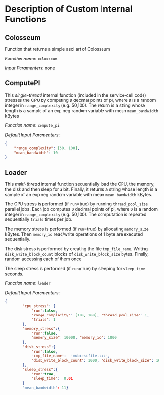 # Description of Custom Internal Functions

## Colosseum

Function that returns a simple asci art of Colosseum

*Function name*: `colosseum`

*Input Paramenters*: none

## ComputePI

This *single-thread* internal function (included in the service-cell code) stresses the CPU by computing `D` decimal points of pi, where `D` is a random integer in `range_complexity` (e.g. 50,100). The return is a string whose length is a sample of an exp neg random variable with mean `mean_bandwidth` kBytes  

*Function name*: `compute_pi`

*Default Input Paramenters*:

```json
{
    "range_complexity": [50, 100], 
    "mean_bandwidth": 10
}
```

## Loader

This *multi-thread* internal function sequentially load the CPU, the memory, the disk and then sleep for a bit. Finally, it returns a string whose length is a sample of an exp neg random variable with mean `mean_bandwidth` kBytes.

The CPU stress is performed (if `run`=true) by running `thread_pool_size` parallel jobs. Each job computes `D` decimal points of pi, where `D` is a random integer in `range_complexity` (e.g. 50,100). The computation is repeated sequentially `trials` times per job.

The memory stress is performed (if `run`=true) by allocating `memory_size` kBytes. Then `memory_io` read/write operations of 1 byte are executed sequentially.

The disk stress is performed by creating the file `tmp_file_name`. Writing `disk_write_block_count` blocks of  `disk_write_block_size` bytes. Finally, random accessing each of them once.

The sleep stress is performed (if `run`=true) by sleeping for `sleep_time` seconds.

*Function name*: `loader`

*Default Input Paramenters*:

```json
{
        "cpu_stress": {
            "run":false,
            "range_complexity": [100, 100], "thread_pool_size": 1, 
            "trials": 1
        },
        "memory_stress":{
            "run":false, 
            "memory_size": 10000, "memory_io": 1000
        },
        "disk_stress":{
            "run":false,
            "tmp_file_name":  "mubtestfile.txt", 
            "disk_write_block_count": 1000, "disk_write_block_size": 1024
        },
        "sleep_stress":{
            "run":true,
            "sleep_time":  0.01
        }
        "mean_bandwidth": 11}
```